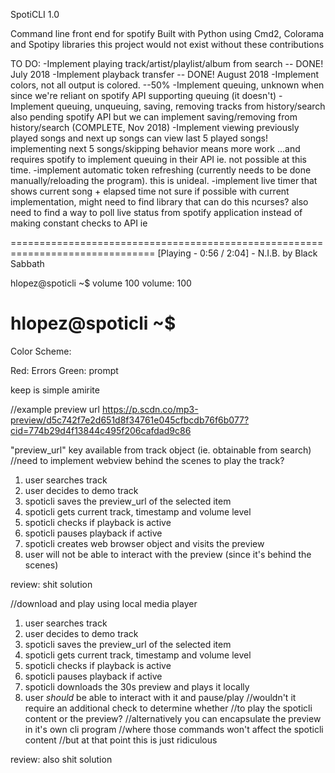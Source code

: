 SpotiCLI 1.0

Command line front end for spotify 
Built with Python using Cmd2, Colorama and Spotipy libraries
this project would not exist without these contributions

TO DO:
-Implement playing track/artist/playlist/album from search -- DONE! July 2018
-Implement playback transfer -- DONE! August 2018
-Implement colors, not all output is colored. --50%
-Implement queuing, unknown when since we're reliant on spotify API supporting queuing (it doesn't)
-Implement queuing, unqueuing, saving, removing tracks from history/search
	also pending spotify API
	but we can implement saving/removing from history/search (COMPLETE, Nov 2018)
-Implement viewing previously played songs and next up songs 
	can view last 5 played songs!
	implementing next 5 songs/skipping behavior means more work
	...and requires spotify to implement queuing in their API
	ie. not possible at this time.
-implement automatic token refreshing (currently needs to be done manually/reloading the program). this is unideal.
-implement live timer that shows current song + elapsed time 
	not sure if possible with current implementation, might need to find library that can do this
	ncurses?
	also need to find a way to poll live status from spotify application instead of making constant checks to API
ie

===============================================================================
[Playing - 0:56 / 2:04] - N.I.B. by Black Sabbath




hlopez@spoticli ~$ volume 100
volume: 100

hlopez@spoticli ~$ 
===============================================================================

Color Scheme:

Red: Errors
Green: prompt

keep is simple amirite

//example preview url
https://p.scdn.co/mp3-preview/d5c742f7e2d651d8f34761e045cfbcdb76f6b077?cid=774b29d4f13844c495f206cafdad9c86

"preview_url" key available from track object (ie. obtainable from search)
//need to implement webview behind the scenes to play the track?
1. user searches track
2. user decides to demo track
3. spoticli saves the preview_url of the selected item
4. spoticli gets current track, timestamp and volume level
5. spoticli checks if playback is active
6. spoticli pauses playback if active
7. spoticli creates web browser object and visits the preview 
8. user will not be able to interact with the preview (since it's behind the scenes)

review: shit solution

//download and play using local media player
1. user searches track
2. user decides to demo track
3. spoticli saves the preview_url of the selected item
4. spoticli gets current track, timestamp and volume level
5. spoticli checks if playback is active
6. spoticli pauses playback if active
7. spoticli downloads the 30s preview and plays it locally
8. user <i>should</i> be able to interact with it and pause/play 
//wouldn't it require an additional check to determine whether 
//to play the spoticli content or the preview? 
//alternatively you can encapsulate the preview in it's own cli program
//where those commands won't affect the spoticli content
//but at that point this is just ridiculous

review: also shit solution